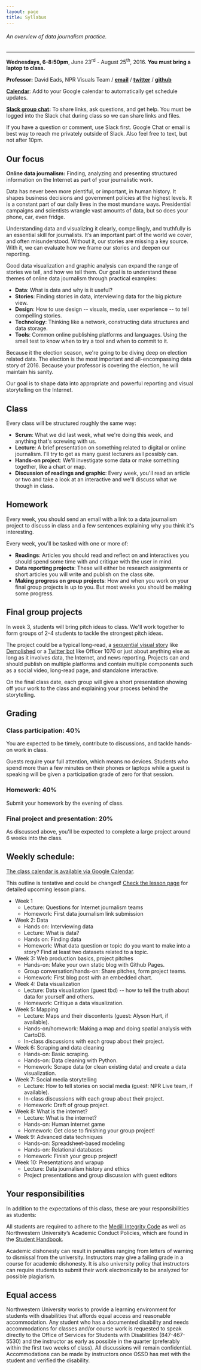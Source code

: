 ```yaml
---
layout: page
title: Syllabus
---
```


###### An overview of data journalism practice.

---

**Wednesdays, 6-8:50pm**, June 23<sup>rd</sup> - August 25<sup>th</sup>, 2016. **You must bring a laptop to class.**

**Professor:** David Eads, NPR Visuals Team / **[email](mailto:davideads@gmail.com)** / **[twitter](https://twitter.com/eads)** / **[github](https://github.com/eads)**

**[Calendar](https://calendar.google.com/calendar/embed?src=u829j0kq4i66s97t8sfrcdj7oc%40group.calendar.google.com&ctz=America/New_York&mode=AGENDA)**: Add to your Google calendar to automatically get schedule updates.

**[Slack group chat](https://nwudigitalframeworks.slack.com/):** To share links, ask questions, and get help. You must be logged into the Slack chat during class so we can share links and files.

If you have a question or comment, use Slack first. Google Chat or email is best way to reach me privately outside of Slack. Also feel free to text, but not after 10pm.


## Our focus

**Online data journalism:** Finding, analyzing and presenting structured information on the Internet as part of your journalistic work.

Data has never been more plentiful, or important, in human history. It shapes business decisions and government policies at the highest levels. It is a constant part of our daily lives in the most mundane ways. Presidential campaigns and scientists wrangle vast amounts of data, but so does your phone, car, even fridge.

Understanding data and visualizing it clearly, compellingly, and truthfully is an essential skill for journalists. It’s an important part of the world we cover, and often misunderstood. Without it, our stories are missing a key source. With it, we can evaluate how we frame our stories and deepen our reporting.

Good data visualization and graphic analysis can expand the range of stories we tell, and how we tell them. Our goal is to understand these themes of online data journalism through practical examples:

* **Data**: What is data and why is it useful?
* **Stories**: Finding stories in data, interviewing data for the big picture view.
* **Design**: How to use design -- visuals, media, user experience -- to tell compelling stories. 
* **Technology**: Thinking like a network, constructing data structures and data storage.
* **Tools**: Common online publishing platforms and languages. Using the smell test to know when to try a tool and when to commit to it.

Because it the election season, we're going to be diving deep on election related data. The election is the most important and all-encompassing data story of 2016. Because your professor is covering the election, he will maintain his sanity.

Our goal is to shape data into appropriate and powerful reporting and visual storytelling on the Internet.

## Class

Every class will be structured roughly the same way:

* **Scrum**: What we did last week, what we're doing this week, and anything that's screwing with us.
* **Lecture**: A brief presentation on something related to digital or online journalism. I'll try to get as many guest lecturers as I possibly can. 
* **Hands-on project**: We'll investigate some data or make something together, like a chart or map.
* **Discussion of readings and graphic**: Every week, you'll read an article or two and take a look at an interactive and we'll discuss what we though in class. 

## Homework

Every week, you should send an email with a link to a data journalism project to discuss in class and a few sentences explaining why you think it's interesting.

Every week, you'll be tasked with one or more of:

* **Readings**: Articles you should read and reflect on and interactives you should spend some time with and critique with the user in mind. 
* **Data reporting projects**: These will either be research assignments or short articles you will write and publish on the class site.
* **Making progress on group projects**: How and when you work on your final group projects is up to you. But most weeks you should be making some progress.

## Final group projects

In week 3, students will bring pitch ideas to class. We'll work together to form groups of 2-4 students to tackle the strongest pitch ideas.

The project could be a typical long-read, a [sequential visual story](https://source.opennews.org/en-US/learning/evolution-nprs-picture-stories/) like [Demolished](http://apps.npr.org/lookatthis/posts/publichousing/) or a [Twitter bot](https://twitter.com/officer1070) like Officer 1070 or just about anything else as long as it involves data, the Internet, and news reporting. Projects can and should publish on multiple platforms and contain multiple components such as a social video, long-read page, and standalone interactive.

On the final class date, each group will give a short presentation showing off your work to the class and explaining your process behind the storytelling.

## Grading

### Class participation: 40%

You are expected to be timely, contribute to discussions, and tackle hands-on work in class.

Guests require your full attention, which means no devices. Students who spend more than a few minutes on their phones or laptops while a guest is speaking will be given a participation grade of zero for that session.

### Homework: 40%

Submit your homework by the evening of class.

### Final project and presentation: 20%

As discussed above, you'll be expected to complete a large project around 6 weeks into the class. 

## Weekly schedule:

[The class calendar is available via Google Calendar](https://calendar.google.com/calendar/embed?src=2dk0ef0ju0pgm89p25cnaflsvk%40group.calendar.google.com&ctz=America/New_York&mode=AGENDA).

This outline is tentative and could be changed! [Check the lesson page](http://digitalframeworks.ghost.io/tag/lessons/) for detailed upcoming lesson plans.

* Week 1
  * Lecture: Questions for Internet journalism teams
  * Homework: First data journalism link submission
* Week 2: Data
  * Hands on: Interviewing data
  * Lecture: What is data?
  * Hands on: Finding data
  * Homework: What data question or topic do you want to make into a story? Find at least two datasets related to a topic.
* Week 3: Web production basics, project pitches
  * Hands-on: Make your own static blog with Github Pages.
  * Group conversation/hands-on: Share pitches, form project teams.
  * Homework: First blog post with an embedded chart.
* Week 4: Data visualization
  * Lecture: Data visualization (guest tbd) -- how to tell the truth about data for yourself and others.
  * Homework: Critique a data visualization.
* Week 5: Mapping
  * Lecture: Maps and their discontents (guest: Alyson Hurt, if available).
  * Hands-on/homework: Making a map and doing spatial analysis with CartoDB.
  * In-class discussions with each group about their project.
* Week 6: Scraping and data cleaning
  * Hands-on: Basic scraping.
  * Hands-on: Data cleaning with Python.
  * Homework: Scrape data (or clean existing data) and create a data visualization.
* Week 7: Social media storytelling
  * Lecture: How to tell stories on social media (guest: NPR Live team, if available).
  * In-class discussions with each group about their project.
  * Homework: Draft of group project.
* Week 8: What is the internet?
  * Lecture: What is the internet?
  * Hands-on: Human internet game
  * Homework: Get close to finishing your group project!
* Week 9: Advanced data techniques
  * Hands-on: Spreadsheet-based modeling
  * Hands-on: Relational databases
  * Homework: Finish your group project!
* Week 10: Presentations and wrapup
  * Lecture: Data journalism history and ethics
  * Project presentations and group discussion with guest editors

## Your responsibilities

In addition to the expectations of this class, these are your responsibilities as students:

All students are required to adhere to the [Medill Integrity Code](http://www.medill.northwestern.edu/student-life/academic-integrity-policy/) as well as Northwestern University’s Academic Conduct Policies, which are found in the [Student Handbook](http://www.northwestern.edu/studentaffairs/publications/media/pdfs/handbook.pdf).

Academic dishonesty can result in penalties ranging from letters of warning to dismissal from the university. Instructors may give a failing grade in a course for academic dishonesty. It is also university policy that instructors can require students to submit their work electronically to be analyzed for possible plagiarism.

## Equal access

Northwestern University works to provide a learning environment for students with disabilities that affords equal access and reasonable accommodation. Any student who has a documented disability and needs accommodations for classes and/or course work is requested to speak directly to the Office of Services for Students with Disabilities (847-467-5530) and the instructor as early as possible in the quarter (preferably within the first two weeks of class). All discussions will remain confidential. Accommodations can be made by instructors once OSSD has met with the student and verified the disability.
